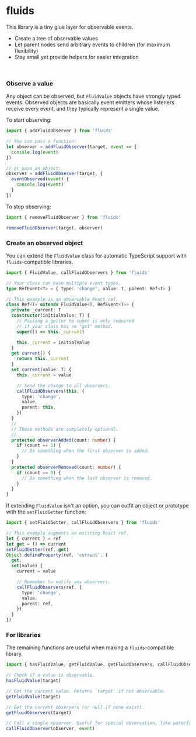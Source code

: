 # fluids

This library is a tiny glue layer for observable events.

- Create a tree of observable values
- Let parent nodes send arbitrary events to children (for maximum flexibility)
- Stay small yet provide helpers for easier integration

&nbsp;

### Observe a value

Any object can be observed, but `FluidValue` objects have strongly typed 
events. Observed objects are basically event emitters whose listeners
receive every event, and they typically represent a single value.

To start observing:

```ts
import { addFluidObserver } from 'fluids'

// You can pass a function:
let observer = addFluidObserver(target, event => {
  console.log(event)
})

// or pass an object:
observer = addFluidObserver(target, {
  eventObserved(event) {
    console.log(event)
  }
})
```

To stop observing:

```ts
import { removeFluidObserver } from 'fluids'

removeFluidObserver(target, observer)
```

### Create an observed object

You can extend the `FluidValue` class for automatic TypeScript support with
`fluids`-compatible libraries.

```ts
import { FluidValue, callFluidObservers } from 'fluids'

// Your class can have multiple event types.
type RefEvent<T> = { type: 'change', value: T, parent: Ref<T> }

// This example is an observable React ref.
class Ref<T> extends FluidValue<T, RefEvent<T>> {
  private _current: T
  constructor(initialValue: T) {
    // Passing a getter to super is only required
    // if your class has no "get" method.
    super(() => this._current)

    this._current = initialValue
  }
  get current() {
    return this._current
  }
  set current(value: T) {
    this._current = value

    // Send the change to all observers.
    callFluidObservers(this, {
      type: 'change',
      value,
      parent: this,
    })
  }
  //
  // These methods are completely optional.
  //
  protected observerAdded(count: number) {
    if (count == 1) {
      // Do something when the first observer is added.
    }
  }
  protected observerRemoved(count: number) {
    if (count == 0) {
      // Do something when the last observer is removed.
    }
  }
}
```

If extending `FluidValue` isn't an option, you can outfit an object or
prototype with the `setFluidGetter` function:

```ts
import { setFluidGetter, callFluidObservers } from 'fluids'

// This example augments an existing React ref.
let { current } = ref
let get = () => current
setFluidGetter(ref, get)
Object.defineProperty(ref, 'current', {
  get,
  set(value) {
    current = value

    // Remember to notify any observers.
    callFluidObservers(ref, {
      type: 'change',
      value,
      parent: ref,
    })
  }
})
```

### For libraries

The remaining functions are useful when making a `fluids`-compatible library.

```ts
import { hasFluidValue, getFluidValue, getFluidObservers, callFluidObserver } from 'fluids'

// Check if a value is observable.
hasFluidValue(target)

// Get the current value. Returns `target` if not observable.
getFluidValue(target)

// Get the current observers (or null if none exist).
getFluidObservers(target)

// Call a single observer. Useful for special observation, like waterfalls.
callFluidObserver(observer, event)
```
